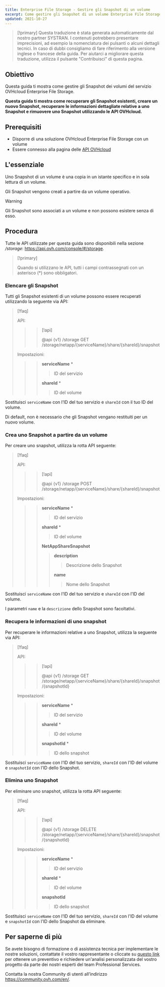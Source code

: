 ```yaml
---
title: Enterprise File Storage - Gestire gli Snapshot di un volume
excerpt: Come gestire gli Snapshot di un volume Enterprise File Storage utilizzando le API OVHcloud
updated: 2021-10-27
---
```


> [!primary]
> Questa traduzione è stata generata automaticamente dal nostro partner SYSTRAN. I contenuti potrebbero presentare imprecisioni, ad esempio la nomenclatura dei pulsanti o alcuni dettagli tecnici. In caso di dubbi consigliamo di fare riferimento alla versione inglese o francese della guida. Per aiutarci a migliorare questa traduzione, utilizza il pulsante "Contribuisci" di questa pagina.
>

## Obiettivo

Questa guida ti mostra come gestire gli Snapshot dei volumi del servizio OVHcloud Enterprise File Storage.

**Questa guida ti mostra come recuperare gli Snapshot esistenti, creare un nuovo Snapshot, recuperare le informazioni dettagliate relative a uno Snapshot e rimuovere uno Snapshot utilizzando le API OVHcloud.**

## Prerequisiti

- Disporre di una soluzione OVHcloud Enterprise File Storage con un volume
- Essere connesso alla pagina delle [API OVHcloud](https://api.ovh.com/)

## L'essenziale

Uno Snapshot di un volume è una copia in un istante specifico e in sola lettura di un volume.

Gli Snapshot vengono creati a partire da un volume operativo.

> [!warning]
>
> Gli Snapshot sono associati a un volume e non possono esistere senza di esso.
>

## Procedura

Tutte le API utilizzate per questa guida sono disponibili nella sezione */storage*: <https://api.ovh.com/console/#/storage>.

> [!primary]
>
> Quando si utilizzano le API, tutti i campi contrassegnati con un asterisco (\*) sono obbligatori.
>

### Elencare gli Snapshot

Tutti gli Snapshot esistenti di un volume possono essere recuperati utilizzando la seguente via API:

> [!faq]
>
> API:
>
>> > [!api]
>> >
>> > @api {v1} /storage GET /storage/netapp/{serviceName}/share/{shareId}/snapshot
>>
>>
>
> Impostazioni:
>
>> > **serviceName** *
>> >
>> >> ID del servizio
>> >
>> > **shareId** *
>> >
>> >> ID del volume
>

Sostituisci `serviceName` con l'ID del tuo servizio e `shareId` con il tuo ID del volume.

Di default, non è necessario che gli Snapshot vengano restituiti per un nuovo volume.

### Crea uno Snapshot a partire da un volume

Per creare uno snapshot, utilizza la rotta API seguente:

> [!faq]
>
> API:
>
>> > [!api]
>> >
>> > @api {v1} /storage POST /storage/netapp/{serviceName}/share/{shareId}/snapshot
>> >
>>
>
> Impostazioni:
>
>> > **serviceName** *
>> >
>> >> ID del servizio
>> >
>> > **shareId** *
>> >
>> >> ID del volume
>> >
>> > **NetAppShareSnapshot**
>> >
>> >> **description**
>> >>
>> >> > Descrizione dello Snapshot
>> >>
>> >> **name**
>> >>
>> >> > Nome dello Snapshot
>

Sostituisci `serviceName` con l'ID del tuo servizio e `shareId` con l'ID del volume.

I parametri `name` e la `descrizione` dello Snapshot sono facoltativi.

### Recupera le informazioni di uno snapshot

Per recuperare le informazioni relative a uno Snapshot, utilizza la seguente via API:

> [!faq]
>
> API:
>
>> > [!api]
>> >
>> > @api {v1} /storage GET /storage/netapp/{serviceName}/share/{shareId}/snapshot/{snapshotId}
>>
>>
>
> Impostazioni:
>
>> > **serviceName** *
>> >
>> >> ID del servizio
>> >
>> > **shareId** *
>> >
>> >> ID del volume
>> >
>> > **snapshotId** *
>> >
>> >> ID dello snapshot
>

Sostituisci `serviceName` con l'ID del tuo servizio, `shareId` con l'ID del volume e `snapshotId` con l'ID dello Snapshot.

### Elimina uno Snapshot

Per eliminare uno snapshot, utilizza la rotta API seguente:

> [!faq]
>
> API:
>
>> > [!api]
>> >
>> > @api {v1} /storage DELETE /storage/netapp/{serviceName}/share/{shareId}/snapshot/{snapshotId}
>>
>>
>
> Impostazioni:
>
>> > **serviceName** *
>> >
>> >> ID del servizio
>> >
>> > **shareId** *
>> >
>> >> ID del volume
>> >
>> > **snapshotId**
>> >
>> >> ID dello snapshot
>

Sostituisci `serviceName` con l'ID del tuo servizio, `shareId` con l'ID del volume e `snapshotId` con l'ID dello Snapshot da eliminare.

## Per saperne di più

Se avete bisogno di formazione o di assistenza tecnica per implementare le nostre soluzioni, contattate il vostro rappresentante o cliccate su [questo link](https://www.ovhcloud.com/it/professional-services/) per ottenere un preventivo e richiedere un'analisi personalizzata del vostro progetto da parte dei nostri esperti del team Professional Services.

Contatta la nostra Community di utenti all’indirizzo <https://community.ovh.com/en/>.
